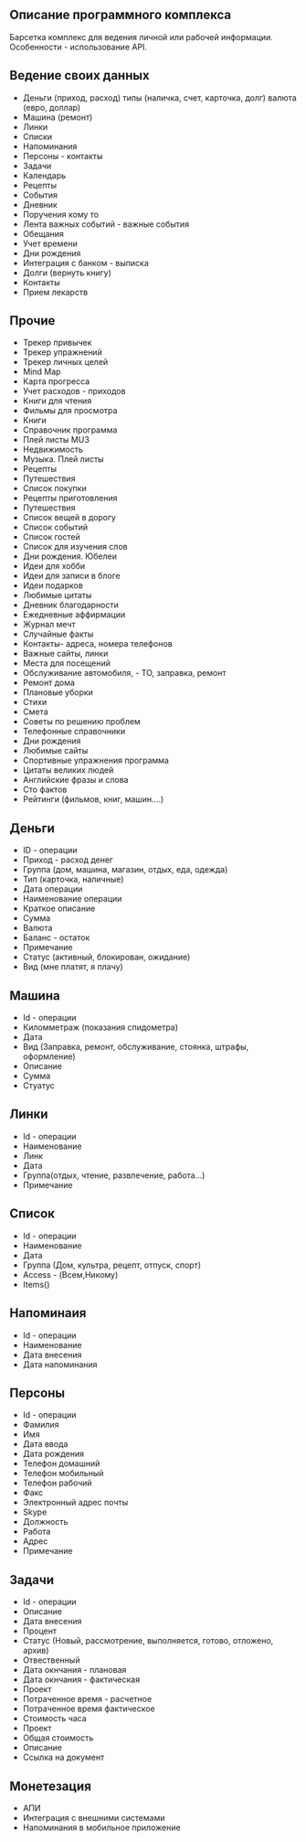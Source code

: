 ## Описание программного комплекса
Барсетка комплекс для ведения личной или рабочей информации.      
Особенности - использование API.   

## Ведение своих данных
* Деньги (приход, расход) типы (наличка, счет, карточка, долг) валюта (евро, доллар)       
* Машина (ремонт)
* Линки 
* Списки 
* Напоминания   
* Персоны - контакты   
* Задачи    
* Календарь  
* Рецепты   
* События  
* Дневник   
* Поручения кому то  
* Лента важных событий - важные события  
* Обещания  
* Учет времени   
* Дни рождения  
* Интеграция с банком - выписка  
* Долги (вернуть книгу)   
* Контакты   
* Прием лекарств 

## Прочие   
* Трекер привычек    
* Трекер упражнений   
* Трекер личных целей  
* Mind Map  
* Карта прогресса   
* Учет расходов - приходов  
* Книги для чтения   
* Фильмы для просмотра  
* Книги 
* Справочник программа
* Плей листы MU3
* Недвижимость  
* Музыка. Плей листы  
* Рецепты   
* Путешествия   
* Список покупки  
* Рецепты приготовления   
* Путешествия   
* Список вещей в дорогу   
* Список событий   
* Список гостей   
* Список для изучения слов  
* Дни рождения. Юбелеи   
* Идеи для хобби   
* Идеи для записи в блоге  
* Идеи подарков   
* Любимые цитаты   
* Дневник благодарности   
* Ежедневные аффирмации  
* Журнал мечт   
* Случайные факты   
* Контакты- адреса, номера телефонов  
* Важные сайты, линки  
* Места для посещений   
* Обслуживание автомобиля, - ТО, заправка, ремонт  
* Ремонт дома   
* Плановые уборки  
* Стихи  
* Смета   
* Советы по решению проблем   
* Телефонные справочники   
* Дни рождения  
* Любимые сайты  
* Спортивные упражнения программа  
* Цитаты великих людей   
* Английские фразы и слова 
* Сто фактов 
* Рейтинги (фильмов, книг, машин....)    

## Деньги 
* ID - операции
* Приход - расход денег
* Группа (дом, машина, магазин, отдых, еда, одежда)
* Тип (карточка, наличные)
* Дата операции
* Наименование операции
* Краткое описание
* Сумма
* Валюта 
* Баланс - остаток
* Примечание
* Статус (активный, блокирован, ожидание)
* Вид (мне платят, я плачу)

## Машина
* Id - операции
* Киломметраж (показания спидометра)
* Дата
* Вид (Заправка, ремонт, обслуживание, стоянка, штрафы, оформление)
* Описание
* Сумма
* Стуатус

## Линки
* Id - операции
* Наименование
* Линк
* Дата
* Группа(отдых, чтение, развлечение, работа...)
* Примечание

## Список
* Id - операции
* Наименование
* Дата
* Группа (Дом, культра, рецепт, отпуск, спорт)
* Access - (Всем,Никому)
* Items()

## Напоминаия
* Id - операции
* Наименование
* Дата внесения
* Дата напоминания

## Персоны
* Id - операции
* Фамилия
* Имя
* Дата ввода
* Дата рождения
* Телефон домашний
* Телефон мобильный
* Телефон рабочий
* Факс
* Электронный адрес почты
* Skype
* Должность
* Работа
* Адрес
* Примечание

## Задачи
* Id - операции
* Описание
* Дата внесения
* Процент
* Статус (Новый, рассмотрение, выполняется, готово, отложено, архив)
* Отвественный
* Дата окнчания - плановая
* Дата окнчания - фактическая
* Проект
* Потраченное время - расчетное  
* Потраченное время фактическое   
* Стоимость часа 
* Проект   
* Общая стоимость 
* Описание 
* Ссылка на документ    

## Монетезация 
* АПИ   
* Интеграция  с внешними системами 
* Напоминания в мобильное приложение  

